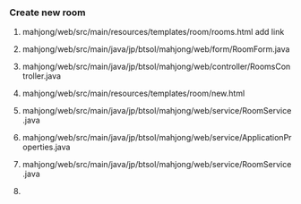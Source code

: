 ### Create new room
1. mahjong/web/src/main/resources/templates/room/rooms.html
    add link
2. mahjong/web/src/main/java/jp/btsol/mahjong/web/form/RoomForm.java
3. mahjong/web/src/main/java/jp/btsol/mahjong/web/controller/RoomsController.java
4. mahjong/web/src/main/resources/templates/room/new.html

4. mahjong/web/src/main/java/jp/btsol/mahjong/web/service/RoomService.java
5. mahjong/web/src/main/java/jp/btsol/mahjong/web/service/ApplicationProperties.java
6. mahjong/web/src/main/java/jp/btsol/mahjong/web/service/RoomService.java
7. 